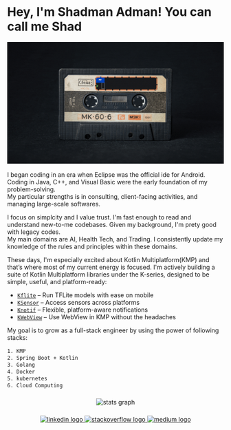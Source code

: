 # Hey, I'm Shadman Adman! You can call me Shad ###

<img src="https://github.com/shadmanadman/AbTrax/blob/main/poster.gif" width="720px">

I began coding in an era when Eclipse was the official ide for Android. Coding in Java, C++, and Visual Basic were the early foundation of my problem-solving.<br>
My particular strengths is in consulting, client-facing activities, and managing large-scale softwares.

I focus on simplcity and I value trust. I'm fast enough to read and understand new-to-me codebases. Given my background, I'm prety good with legacy codes. <br>
My main domains are AI, Health Tech, and Trading. I consistently update my knowledge of the rules and principles within these domains.

These days, I'm especially excited about Kotlin Multiplatform(KMP) and that’s where most of my current energy is focused.
I'm actively building a suite of Kotlin Multiplatform libraries under the K-series, designed to be simple, useful, and platform-ready:

- [`Kflite`](https://github.com/shadmanadman/kflite) – Run TFLite models with ease on mobile
- [`KSensor`](https://github.com/shadmanadman/KSensor) – Access sensors across platforms
- [`Knotif`](https://github.com/shadmanadman/Knotif) – Flexible, platform-aware notifications
- [`KWebView`](https://github.com/shadmanadman/KWebView) – Use WebView in KMP without the headaches

My goal is to grow as a full-stack engineer by using the power of following stacks:
```
1. KMP
2. Spring Boot + Kotlin
3. Golang
4. Docker
5. kubernetes
6. Cloud Computing
```


###

<div align="center">
  <img src="http://github-profile-summary-cards.vercel.app/api/cards/profile-details?username=shadmanadman&theme=calm" width=750  alt="stats graph"/>

</div>

###

<div align="center">
  <!-- LinkedIn -->
  <a href="https://www.linkedin.com/in/shadman-adman/" target="_blank" rel="noopener noreferrer">
    <img src="https://img.shields.io/static/v1?message=LinkedIn&logo=linkedin&label=&color=0A66C2&logoColor=white&labelColor=&style=for-the-badge" height="40" alt="linkedin logo" />
  </a>

  <!-- StackOverflow -->
  <a href="https://stackoverflow.com/users/4398123/shadman-adman" target="_blank" rel="noopener noreferrer">
    <img src="https://img.shields.io/static/v1?message=StackOverflow&logo=stackoverflow&label=&color=FE7A16&logoColor=white&labelColor=&style=for-the-badge" height="40" alt="stackoverflow logo" />
  </a>

  <!-- Medium -->
  <a href="https://medium.com/@adman.shadman" target="_blank" rel="noopener noreferrer">
    <img src="https://img.shields.io/static/v1?message=Medium&logo=medium&label=&color=000000&logoColor=white&labelColor=&style=for-the-badge" height="40" alt="medium logo" />
  </a>
</div>

###



